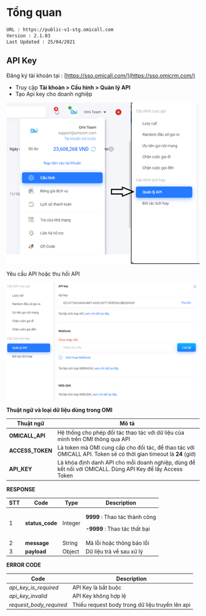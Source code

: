# Tổng quan

```
URL : https://public-v1-stg.omicall.com
Version : 2.1.03
Last Updated : 25/04/2021
```

## API Key

Đăng ký tài khoản tại : [https://sso.omicall.com/](https://sso.omicrm.com/)

* Truy cập **Tài khoản > Cấu hình > Quản lý API**
* Tạo Api key cho doanh nghiệp

![](<../.gitbook/assets/image (2).png>)

Yêu cầu API hoặc thu hồi API

![](<../.gitbook/assets/image (8).png>)

**Thuật ngữ và loại dữ liệu dùng trong OMI**

| Thuật ngữ            | Mô tả                                                                                                            |
| -------------------- | ---------------------------------------------------------------------------------------------------------------- |
| **OMICALL\_API**     | Hệ thống cho phép đối tác thao tác với dữ liệu của mình trên OMI thông qua API                                   |
| **ACCESS\_TOKEN**    | Là token mà OMI cung cấp cho đối tác, để thao tác với OMICALL API. Token sẽ có thời gian timeout là **24** (giờ) |
| **API\_KEY**         | Là khóa định danh API cho mỗi doanh nghiệp, dùng để kết nối với OMICALL. Dùng API Key để lấy Access Token        |

**RESPONSE**

| STT | Code             | Type    | Description                                                                                         |
| --- | ---------------- | ------- | --------------------------------------------------------------------------------------------------- |
| 1   | **status\_code** | Integer | <p><strong>9999</strong> : Thao tác thành công</p><p><strong>-9999</strong> : Thao tác thất bại</p> |
| 2   | **message**      | String  | Mã lỗi hoặc thông báo lỗi                                                                           |
| 3   | **payload**      | Object  | Dữ liệu trả về sau xử lý                                                                            |

**ERROR CODE**

| Code                      | Description                                     |
| ------------------------- | ----------------------------------------------- |
| _api\_key\_is\_required_  | API Key là bắt buộc                             |
| _api\_key\_invalid_       | API Key không hợp lệ                            |
| _request\_body\_required_ | Thiếu request body trong dữ liệu truyền lên api |

